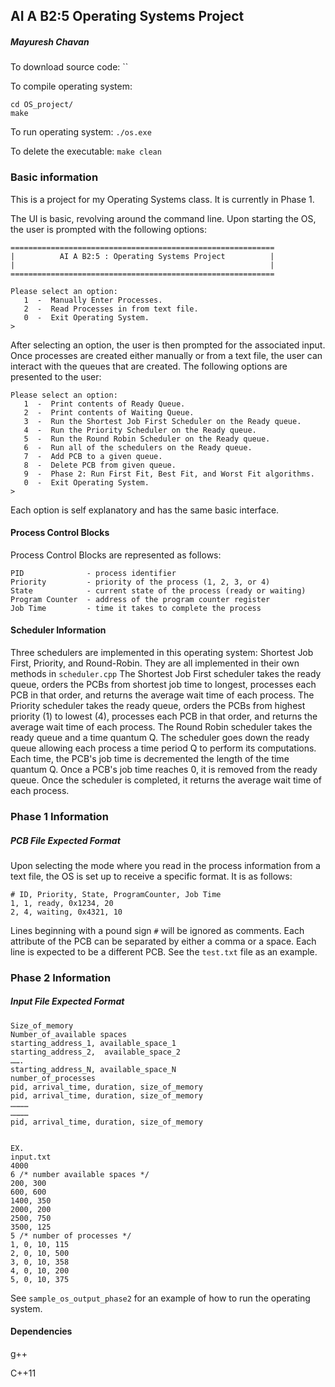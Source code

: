 ## AI A B2:5 Operating Systems Project
##### Mayuresh Chavan


To download source code: ``


To compile operating system:
```
cd OS_project/
make
```


To run operating system: `./os.exe`


To delete the executable: `make clean`


### Basic information

This is a project for my Operating Systems class. It is currently in Phase 1.

The UI is basic, revolving around the command line. Upon starting the OS, the user is prompted with the following options:

```
===========================================================
|          AI A B2:5 : Operating Systems Project          |
|                                                         |
===========================================================

Please select an option:
   1  -  Manually Enter Processes.
   2  -  Read Processes in from text file.
   0  -  Exit Operating System.
>
```

After selecting an option, the user is then prompted for the associated input. Once processes are created either manually or from a text file, the user can interact with the queues that are created. The following options are presented to the user:

```
Please select an option:
   1  -  Print contents of Ready Queue.
   2  -  Print contents of Waiting Queue.
   3  -  Run the Shortest Job First Scheduler on the Ready queue.
   4  -  Run the Priority Scheduler on the Ready queue.
   5  -  Run the Round Robin Scheduler on the Ready queue.
   6  -  Run all of the schedulers on the Ready queue.
   7  -  Add PCB to a given queue.
   8  -  Delete PCB from given queue.   
   9  -  Phase 2: Run First Fit, Best Fit, and Worst Fit algorithms.
   0  -  Exit Operating System.
>
```

Each option is self explanatory and has the same basic interface.

#### Process Control Blocks
Process Control Blocks are represented as follows:
```
PID              - process identifier
Priority         - priority of the process (1, 2, 3, or 4)
State            - current state of the process (ready or waiting)
Program Counter  - address of the program counter register
Job Time         - time it takes to complete the process
```

#### Scheduler Information
Three schedulers are implemented in this operating system: Shortest Job First, Priority, and Round-Robin. They are all implemented in their own methods in `scheduler.cpp` The Shortest Job First scheduler takes the ready queue, orders the PCBs from shortest job time to longest, processes each PCB in that order, and returns the average wait time of each process. The Priority scheduler takes the ready queue, orders the PCBs from highest priority (1) to lowest (4), processes each PCB in that order, and returns the average wait time of each process. The Round Robin scheduler takes the ready queue and a time quantum Q. The scheduler goes down the ready queue allowing each process a time period Q to perform its computations. Each time, the PCB's job time is decremented the length of the time quantum Q. Once a PCB's job time reaches 0, it is removed from the ready queue. Once the scheduler is completed, it returns the average wait time of each process.

### Phase 1 Information
##### PCB File Expected Format
Upon selecting the mode where you read in the process information from a text file, the OS is set up to receive a specific format. It is as follows:
```
# ID, Priority, State, ProgramCounter, Job Time
1, 1, ready, 0x1234, 20
2, 4, waiting, 0x4321, 10
```
Lines beginning with a pound sign `#` will be ignored as comments. Each attribute of the PCB can be separated by either a comma or a space. Each line is expected to be a different PCB. See the `test.txt` file as an example.

### Phase 2 Information
##### Input File Expected Format
```
Size_of_memory
Number_of_available spaces
starting_address_1, available_space_1
starting_address_2,  available_space_2
…….
starting_address_N, available_space_N
number_of_processes
pid, arrival_time, duration, size_of_memory
pid, arrival_time, duration, size_of_memory
…………
…………
pid, arrival_time, duration, size_of_memory


EX.
input.txt
4000
6 /* number available spaces */
200, 300
600, 600
1400, 350
2000, 200
2500, 750
3500, 125
5 /* number of processes */
1, 0, 10, 115
2, 0, 10, 500
3, 0, 10, 358
4, 0, 10, 200
5, 0, 10, 375

```

See `sample_os_output_phase2` for an example of how to run the operating system.

#### Dependencies
g++

C++11
